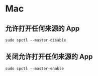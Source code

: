 # Mac

## 允许打开任何来源的 App

`sudo spctl --master-disable`

## 关闭允许打开任何来源的 App

`sudo spctl --master-enable`

